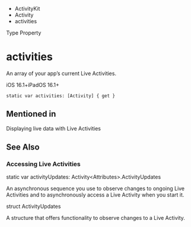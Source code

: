 

- ActivityKit
- Activity
-  activities 

Type Property

# activities

An array of your app’s current Live Activities.

iOS 16.1+iPadOS 16.1+

``` source
static var activities: [Activity] { get }
```

## Mentioned in 

Displaying live data with Live Activities

## See Also

### Accessing Live Activities

static var activityUpdates: Activity&lt;Attributes>.ActivityUpdates

An asynchronous sequence you use to observe changes to ongoing Live Activities and to asynchronously access a Live Activity when you start it.

struct ActivityUpdates

A structure that offers functionality to observe changes to a Live Activity.

